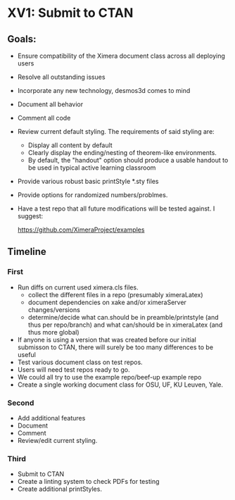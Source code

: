 # XV1: Submit to CTAN 

## Goals: 
* Ensure compatibility of the Ximera document class across all deploying users 
* Resolve all outstanding issues 
* Incorporate any new technology, desmos3d comes to mind 
* Document all behavior 
* Comment all code 
* Review current default styling. The requirements of said styling are:  
  * Display all content by default 
  * Clearly display the ending/nesting of theorem-like environments.  
  * By default,  the "handout" option should produce  a usable handout to be used in typical active learning classroom 
* Provide various robust basic printStyle *.sty files 
* Provide options for randomized numbers/problmes.
* Have a test repo that all future modifications will be tested against. I suggest:  

    https://github.com/XimeraProject/examples 

 

## Timeline 

### First 
* Run diffs on current used ximera.cls files.
  * collect the different files in a repo (presumably ximeraLatex)
  * document dependencies on xake and/or ximeraServer changes/versions
  * determine/decide what can.should be in preamble/printstyle (and thus per repo/branch) and what can/should be in ximeraLatex (and thus more global)   
* If anyone is using a version that was created before our initial submisson to CTAN, there will surely be too many differences to be useful 
* Test various document class on test repos.  
* Users will need test repos ready to go. 
* We could all try to use the example repo/beef-up example repo 
* Create a single working document class for OSU, UF, KU Leuven, Yale. 

### Second 
* Add additional features 
* Document 
* Comment 
* Review/edit current styling. 

### Third 
* Submit to CTAN 
* Create a linting system to check PDFs for testing 
* Create additional printStyles.  
